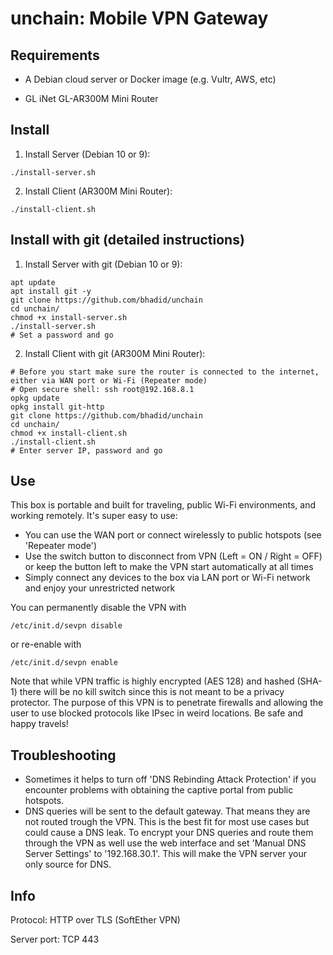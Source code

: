# unchain: Mobile VPN Gateway

## Requirements

- A Debian cloud server or Docker image (e.g. Vultr, AWS, etc)

- GL iNet GL-AR300M Mini Router

## Install

1. Install Server (Debian 10 or 9):
```
./install-server.sh
```
2. Install Client (AR300M Mini Router):
```
./install-client.sh
```

## Install with git (detailed instructions)

1. Install Server with git (Debian 10 or 9):

```
apt update
apt install git -y
git clone https://github.com/bhadid/unchain
cd unchain/
chmod +x install-server.sh
./install-server.sh
# Set a password and go
```

2. Install Client with git (AR300M Mini Router):

```
# Before you start make sure the router is connected to the internet, either via WAN port or Wi-Fi (Repeater mode)
# Open secure shell: ssh root@192.168.8.1
opkg update
opkg install git-http
git clone https://github.com/bhadid/unchain
cd unchain/
chmod +x install-client.sh
./install-client.sh
# Enter server IP, password and go
```

## Use

This box is portable and built for traveling, public Wi-Fi environments, and working remotely. It's super easy to use:

- You can use the WAN port or connect wirelessly to public hotspots (see 'Repeater mode')
- Use the switch button to disconnect from VPN (Left = ON / Right = OFF) or keep the button left to make the VPN start automatically at all times
- Simply connect any devices to the box via LAN port or Wi-Fi network and enjoy your unrestricted network

You can permanently disable the VPN with

```
/etc/init.d/sevpn disable
```

or re-enable with

```
/etc/init.d/sevpn enable
```

Note that while VPN traffic is highly encrypted (AES 128) and hashed (SHA-1) there will be no kill switch since this is not meant to be a privacy protector. The purpose of this VPN is to penetrate firewalls and allowing the user to use blocked protocols like IPsec in weird locations. Be safe and happy travels!

## Troubleshooting

- Sometimes it helps to turn off 'DNS Rebinding Attack Protection' if you encounter problems with obtaining the captive portal from public hotspots.
- DNS queries will be sent to the default gateway. That means they are not routed trough the VPN. This is the best fit for most use cases but could cause a DNS leak. To encrypt your DNS queries and route them through the VPN as well use the web interface and set 'Manual DNS Server Settings' to '192.168.30.1'. This will make the VPN server your only source for DNS.

## Info

Protocol: HTTP over TLS (SoftEther VPN)

Server port: TCP 443
